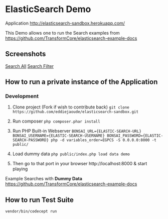 # ElasticSearch Demo

Application http://elasticsearch-sandbox.herokuapp.com/

This Demo allows one to run the Search examples from https://github.com/TransformCore/elasticsearch-example-docs

## Screenshots

[Search All](docs/screenshots/search-all.png)
[Search Filter](docs/screenshots/search-filter.png)

## How to run a private instance of the Application

### Development

1. Clone project (Fork if wish to contribute back)
`git clone https://github.com/eddiejaoude/elasticsearch-sandbox.git`

2. Run composer
`php composer.phar install`

2. Run PHP Built-in Webserver
`BONSAI_URL={ELASTIC-SEARCH-URL} BONSAI_USERNAME={ELASTIC-SEARCH-USERNAME} BONSAI_PASSWORD={ELASTIC-SEARCH-PASSWORD} php -d variables_order=EGPCS -S 0.0.0.0:8000 -t public/`

3. Load dummy data
`php public/index.php load data demo`

3. Then go to that port in your browser http://localhost:8000 & start playing

Example Searches with **Dummy Data** https://github.com/TransformCore/elasticsearch-example-docs

## How to run Test Suite

`vendor/bin/codecept run`
